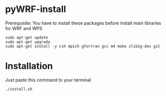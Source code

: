 # pyWRF-install

Prerequisite:
You have to install these packages before install main libraries for WRF and WPS

    sudo apt-get update
    sudo apt-get upgrade
    sudo apt-get install -y csh mpich gfortran gcc m4 make zlib1g-dev git

# Installation 

Just paste this command to your terminal
    
    ./install.sh
